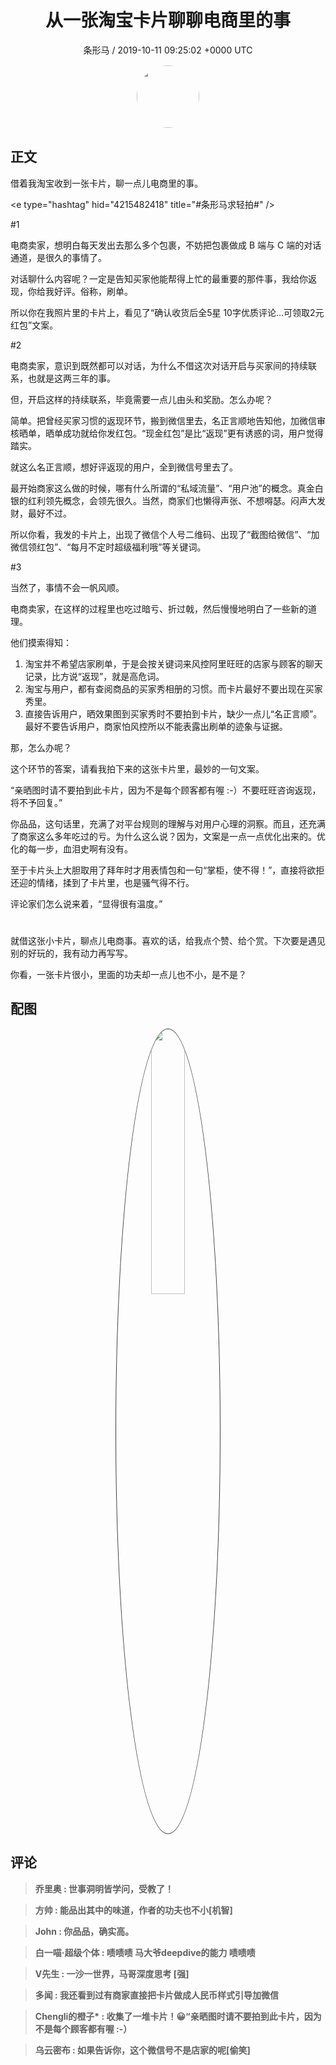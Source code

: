 <h1 align="center">从一张淘宝卡片聊聊电商里的事</h1>
<p align="center">
    <a>条形马 / 2019-10-11 09:25:02 &#43;0000 UTC</a>
</p>

<div align="center">
    <img src="https://images.zsxq.com/FjfBLucywFjv6knjWRPeu3gxokLq?e=1590940799&amp;token=kIxbL07-8jAj8w1n4s9zv64FuZZNEATmlU_Vm6zD:Lcn7yNEDP38AmsaLEzrn2vlj5Zo=" width="100" height="100" style="border:1px solid;border-radius:50%; color:#ffffff"/>
</div>

## 正文

<div>
借着我淘宝收到一张卡片，聊一点儿电商里的事。

&lt;e type=&#34;hashtag&#34; hid=&#34;4215482418&#34; title=&#34;#条形马求轻拍#&#34; /&gt; 

#1

电商卖家，想明白每天发出去那么多个包裹，不妨把包裹做成 B 端与 C 端的对话通道，是很久的事情了。

对话聊什么内容呢？一定是告知买家他能帮得上忙的最重要的那件事，我给你返现，你给我好评。俗称，刷单。

所以你在我照片里的卡片上，看见了“确认收货后全5星 10字优质评论…可领取2元红包”文案。

#2

电商卖家，意识到既然都可以对话，为什么不借这次对话开启与买家间的持续联系，也就是这两三年的事。

但，开启这样的持续联系，毕竟需要一点儿由头和奖励。怎么办呢？

简单。把曾经买家习惯的返现环节，搬到微信里去，名正言顺地告知他，加微信审核晒单，晒单成功就给你发红包。“现金红包”是比“返现”更有诱惑的词，用户觉得踏实。

就这么名正言顺，想好评返现的用户，全到微信号里去了。

最开始商家这么做的时候，哪有什么所谓的“私域流量”、“用户池”的概念。真金白银的红利领先概念，会领先很久。当然，商家们也懒得声张、不想嘚瑟。闷声大发财，最好不过。

所以你看，我发的卡片上，出现了微信个人号二维码、出现了“截图给微信”、“加微信领红包”、“每月不定时超级福利哦”等关键词。

#3

当然了，事情不会一帆风顺。

电商卖家，在这样的过程里也吃过暗亏、折过戟，然后慢慢地明白了一些新的道理。

他们摸索得知：
1. 淘宝并不希望店家刷单，于是会按关键词来风控阿里旺旺的店家与顾客的聊天记录，比方说“返现”，就是高危词。
2. 淘宝与用户，都有查阅商品的买家秀相册的习惯。而卡片最好不要出现在买家秀里。
3. 直接告诉用户，晒效果图到买家秀时不要拍到卡片，缺少一点儿“名正言顺”。最好不要告诉用户，商家怕风控所以不能表露出刷单的迹象与证据。

那，怎么办呢？

这个环节的答案，请看我拍下来的这张卡片里，最妙的一句文案。

“亲晒图时请不要拍到此卡片，因为不是每个顾客都有喔 :-）不要旺旺咨询返现，将不予回复。”

你品品，这句话里，充满了对平台规则的理解与对用户心理的洞察。而且，还充满了商家这么多年吃过的亏。为什么这么说？因为，文案是一点一点优化出来的。优化的每一步，血泪史啊有没有。

至于卡片头上大胆取用了拜年时才用表情包和一句“掌柜，使不得！”，直接将欲拒还迎的情绪，揉到了卡片里，也是骚气得不行。

评论家们怎么说来着，“显得很有温度。”

#

就借这张小卡片，聊点儿电商事。喜欢的话，给我点个赞、给个赏。下次要是遇见别的好玩的，我有动力再写写。

你看，一张卡片很小，里面的功夫却一点儿也不小，是不是？
</div>

## 配图
<div class="image" align="center">

<img src="https://images.zsxq.com/FijB67d9-si45O_B9s0FM7J09ca-?imageMogr2/auto-orient/thumbnail/800x/format/jpg/blur/1x0/quality/75&amp;e=1590940799&amp;token=kIxbL07-8jAj8w1n4s9zv64FuZZNEATmlU_Vm6zD:F8rrxYvi0wPzyrXq0IN40gIFkRA=" width="33%" height="33%" style="border:1px solid;border-radius:50%; color:#3c3f41"/>

</div>

## 评论

<div align="left">
<div>

<blockquote >
<span> <strong>乔里奥 : 世事洞明皆学问，受教了！ </strong></span>
</blockquote>

<blockquote >
<span> <strong>方帅 : 能品出其中的味道，作者的功夫也不小[机智] </strong></span>
</blockquote>

<blockquote >
<span> <strong>John : 你品品，确实高。 </strong></span>
</blockquote>

<blockquote >
<span> <strong>白一喵·超级个体 : 啧啧啧 马大爷deepdive的能力 啧啧啧 </strong></span>
</blockquote>

<blockquote >
<span> <strong>V先生 : 一沙一世界，马哥深度思考 [强] </strong></span>
</blockquote>

<blockquote >
<span> <strong>多闻 : 我还看到过有商家直接把卡片做成人民币样式引导加微信 </strong></span>
</blockquote>

<blockquote >
<span> <strong>Chengli的橙子* : 收集了一堆卡片！😀“亲晒图时请不要拍到此卡片，因为不是每个顾客都有喔 :-） </strong></span>
</blockquote>

<blockquote >
<span> <strong>乌云密布 : 如果告诉你，这个微信号不是店家的呢[偷笑] </strong></span>
</blockquote>

</div>
</div>